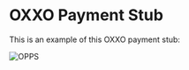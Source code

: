 # OXXO Payment Stub

This is an example of this OXXO payment stub:

![OPPS](https://github.com/conekta-examples/oxxopay-payment-stub/blob/master/readme-files/opps_demo.png)
